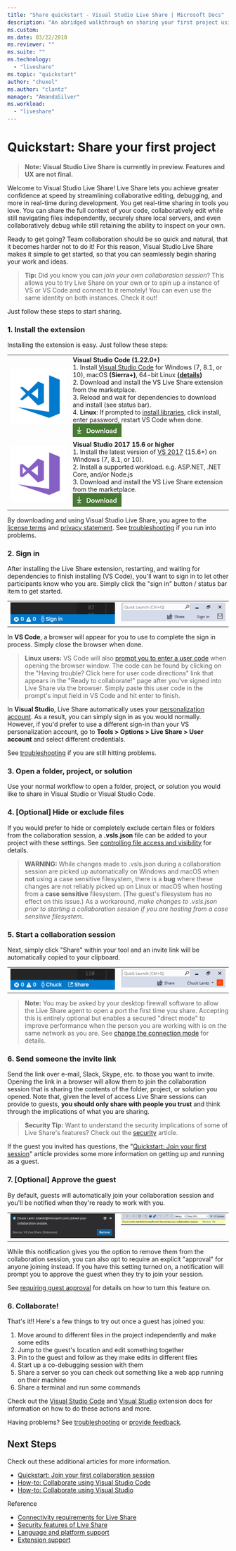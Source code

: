 ```yaml
---
title: "Share quickstart - Visual Studio Live Share | Microsoft Docs"
description: "An abridged walkthrough on sharing your first project using a Visual Studio Live Share collaboration session."
ms.custom:
ms.date: 03/22/2018
ms.reviewer: ""
ms.suite: ""
ms.technology: 
  - "liveshare"
ms.topic: "quickstart"
author: "chuxel"
ms.author: "clantz"
manager: "AmandaSilver"
ms.workload: 
  - "liveshare"
---
```


<!--
Copyright © Microsoft Corporation
All rights reserved.
Creative Commons Attribution 4.0 License (International): https://creativecommons.org/licenses/by/4.0/legalcode
-->

# Quickstart: Share your first project

> **Note: Visual Studio Live Share is currently in preview. Features and UX are not final.**

Welcome to Visual Studio Live Share! Live Share lets you achieve greater confidence at speed by streamlining collaborative editing, debugging, and more in real-time during development. You get real-time sharing in tools you love. You can share the full context of your code, collaboratively edit while still navigating files independently, securely share local servers, and even collaboratively debug while still retaining the ability to inspect on your own.

Ready to get going?  Team collaboration should be so quick and natural, that it becomes harder not to do it! For this reason, Visual Studio Live Share makes it simple to get started, so that you can seamlessly begin sharing your work and ideas.

>**Tip:** Did you know you can *join your own collaboration session*? This allows you to try Live Share on your own or to spin up a instance of VS or VS Code and connect to it remotely! You can even use the same identity on both instances. Check it out!

Just follow these steps to start sharing.

### 1. Install the extension

Installing the extension is easy. Just follow these steps:

<table style="width: 100%; border:none;">
<tr>
    <td width="128px" style="width: 128px; text-align: center; border:none;"><img src="../media/vs-code.svg" width="128px" alt="Visual Studio Code logo"/></td>
    <td style="border:none;">
        <strong>Visual Studio Code (1.22.0+)</strong><br />
        1. Install <a href="https://code.visualstudio.com/">Visual Studio Code</a> for Windows (7, 8.1, or 10), macOS <b>(Sierra+)</b>, 64-bit Linux <b>(<a href="../use/vscode.md#installation">details</a>)</b><br />
        2. Download and install the VS Live Share extension from the marketplace. <br />
        3. Reload and wait for dependencies to download and install (see status bar).<br />
        4. <strong>Linux</strong>: If prompted to <a href="../reference/linux.md#install-linux-prerequisites">install libraries</a>, click install, enter password, restart VS Code when done.<br />        
        <a href="https://aka.ms/vsls-dl/vscode"><img src="../media/download.png" alt="Download button"></a>
    </td>
</tr>
<tr style="border:none;">
    <td width="128px" style="width: 128px; text-align: center; border:none;"><img src="../media/vs-ide.svg" width="128px" alt="Visual Studio logo" /></td>
    <td style="border:none;">
        <strong>Visual Studio 2017 15.6 or higher</strong><br />
        1. Install the latest version of <a href="https://www.visualstudio.com/vs/">VS 2017</a> (15.6+) on Windows (7, 8.1, or 10).<br/>
        2. Install a supported workload. e.g. ASP.NET, .NET Core, and/or Node.js<br />
        3. Download and install the VS Live Share extension from the marketplace. <br />
        <a href="https://aka.ms/vsls-dl/vs"><img style="padding: 0; spacing: 0;" src="../media/download.png" alt="Download button"></a><br />
    </td>
</tr>
</table>

By downloading and using Visual Studio Live Share, you agree to the [license terms](https://aka.ms/vsls-license) and [privacy statement](https://www.microsoft.com/en-us/privacystatement/EnterpriseDev/default.aspx). See [troubleshooting](../troubleshooting.md) if you run into problems.

### 2. Sign in

After installing the Live Share extension, restarting, and waiting for dependencies to finish installing (VS Code), you'll want to sign in to let other participants know who you are. Simply click the "sign in" button / status bar item to get started.

<table style="border: none;">
<tr style="border: none;">
    <td width="50%" style="vertical-align: top; border: none;">
        <img src="../media/vscode-sign-in-button.png" width="100%" alt="Visual Studio Code sign in status bar item"/>
    </td>
    <td width="50%" style="vertical-align: top; border: none;">
        <img src="../media/vs-sign-in-button.png" width="100%" alt="Visual Studio sign in button"/>
    </td>
</tr>
</table>

In **VS Code**, a browser will appear for you to use to complete the sign in process. Simply close the browser when done.

> **Linux users:** VS Code will also [prompt you to enter a user code](../use/vscode.md#sign-in-using-a-user-code) when opening the browser window. The code can be found by clicking on the "Having trouble? Click here for user code directions" link that appears in the "Ready to collaborate!" page after you've signed into Live Share via the browser. Simply paste this user code in the prompt's input field in VS Code and hit enter to finish.

In **Visual Studio**, Live Share automatically uses your [personalization account](https://docs.microsoft.com/en-us/visualstudio/ide/signing-in-to-visual-studio). As a result, you can simply sign in as you would normally. However, if you'd prefer to use a different sign-in than your VS personalization account, go to **Tools &gt; Options &gt; Live Share &gt; User account** and select different credentials.

See [troubleshooting](../troubleshooting.md#sign-in) if you are still hitting problems.

### 3. Open a folder, project, or solution

Use your normal workflow to open a folder, project, or solution you would like to share in Visual Studio or Visual Studio Code.

### 4. [Optional] Hide or exclude files

If you would prefer to hide or completely exclude certain files or folders from the collaboration session, a **.vsls.json** file can be added to your project with these settings. See [controlling file access and visibility](../reference/security.md#controlling-file-access-and-visibility) for details.

> **WARNING:** While changes made to .vsls.json during a collaboration session are picked up automatically on Windows and macOS when **not** using a case sensitive filesystem, there is a **bug** where these changes are not reliably picked up on Linux or macOS when hosting from a **case sensitive** filesystem. (The guest's filesystem has no effect on this issue.) As a workaround, *make changes to .vsls.json prior to starting a collaboration session if you are hosting from a case sensitive filesystem*.

### 5. Start a collaboration session

Next, simply click "Share" within your tool and an invite link will be automatically copied to your clipboard.

<table style="border: none;">
<tr style="border: none;">
    <td width="50%" style="vertical-align: top; border: none;">
        <img src="../media/vscode-share-button.png" width="100%" alt="Visual Studio Code share status bar item" />
    </td>
    <td width="50%" style="vertical-align: top; border: none;">
        <img src="../media/vs-share-button.png" width="100%" alt="Visual Studio share button"/>
    </td>
</tr>
</table>

> **Note:** You may be asked by your desktop firewall software to allow the Live Share agent to open a port the first time you share. Accepting this is entirely optional but enables a secured "direct mode" to improve performance when the person you are working with is on the same network as you are. See [change the connection mode](../reference/connectivity.md#changing-the-connection-mode) for details.

### 6. Send someone the invite link

Send the link over e-mail, Slack, Skype, etc. to those you want to invite. Opening the link in a browser will allow them to join the collaboration session that is sharing the contents of the folder, project, or solution you opened. Note that, given the level of access Live Share sessions can provide to guests, **you should only share with people you trust** and think through the implications of what you are sharing.

> **Security Tip:** Want to understand the security implications of some of Live Share's features? Check out the [security](../reference/security.md) article.

If the guest you invited has questions, the "[Quickstart: Join your first session](join.md)" article provides some more information on getting up and running as a guest.

### 7. [Optional] Approve the guest

By default, guests will automatically join your collaboration session and you'll be notified when they're ready to work with you.

<table style="border: none;">
<tr style="border: none;">
    <td width="50%" style="vertical-align: top; border: none;">
        <img src="../media/vscode-join-notification.png" width="100%" alt="Visual Studio Code join notification" />
    </td>
    <td width="50%" style="vertical-align: top; border: none;">
        <img src="../media/vs-join-notification.png" width="100%" alt="Visual Studio join notification"/>
    </td>
</tr>
</table>

While this notification gives you the option to remove them from the collaboration session, you can also opt to require an explicit "approval" for anyone joining instead. If you have this setting turned on, a notification will prompt you to approve the guest when they try to join your session.

See [requiring guest approval](../reference/security.md#requiring-guest-approval) for details on how to turn this feature on.

### 6. Collaborate!

That's it!! Here's a few things to try out once a guest has joined you:

1. Move around to different files in the project independently and make some edits
2. Jump to the guest's location and edit something together
3. Pin to the guest and follow as they make edits in different files
4. Start up a co-debugging session with them
5. Share a server so you can check out something like a web app running on their machine
6. Share a terminal and run some commands

Check out the [Visual Studio Code](../use/vscode.md) and [Visual Studio](../use/vs.md) extension docs for information on how to do these actions and more.

Having problems? See [troubleshooting](../troubleshooting.md) or [provide feedback](../support.md).

## Next Steps

Check out these additional articles for more information.

- [Quickstart: Join your first collaboration session](join.md)
- [How-to: Collaborate using Visual Studio Code](../use/vscode.md)
- [How-to: Collaborate using Visual Studio](../use/vs.md)

Reference

- [Connectivity requirements for Live Share](../reference/connectivity.md)
- [Security features of Live Share](../reference/security.md)
- [Language and platform support](../reference/platform-support.md)
- [Extension support](../reference/extensions.md)
